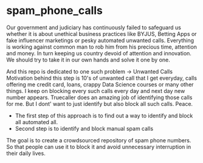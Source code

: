 # spam_phone_calls

Our government and judiciary has continuously failed to safeguard us whether it is about unethical business practices like BYJUS, Betting Apps or fake influencer marketings or pesky automated unwanted calls. Everything is working against common man to rob him from his precious time, attention and money. In turn keeping us country devoid of attention and innovation. We should try to take it in our own hands and solve it one by one. 

And this repo is dedicated to one such problem -> Unwanted Calls
Motivation behind this step is 10's of unwanted call that I get everyday, calls offering me credit card, loans, crappy Data Science courses or many other things. 
I keep on blocking every such calls every day and next day new number appears. 
Truecaller does an amazing job of identifying those calls for me. But I dont' want to just identify but also block all such calls. Peace.  
- The first step of this approach is to find out a way to identify and block all automated all.
- Second step is to identify and block manual spam calls 

The goal is to create a crowdsourced repository of spam phone numbers. 
So that people can use it to block it and avoid unnecessary interruption in their daily lives. 

